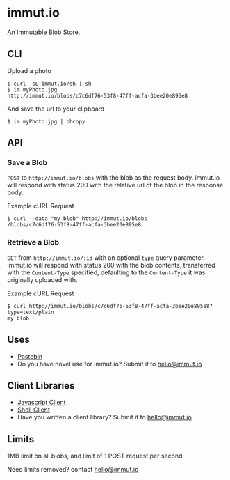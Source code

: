 immut.io
========
An Immutable Blob Store.

CLI
---

Upload a photo

```
$ curl -sL immut.io/sh | sh
$ im myPhoto.jpg
http://immut.io/blobs/c7c6df76-53f8-47ff-acfa-3bee20e895e8
```

And save the url to your clipboard

```
$ im myPhoto.jpg | pbcopy
```

API
---

### Save a Blob

`POST` to `http://immut.io/blobs` with the blob as the request body.
immut.io will respond with status 200 with the relative url of the blob
in the response body.

Example cURL Request

```
$ curl --data "my blob" http://immut.io/blobs
/blobs/c7c6df76-53f8-47ff-acfa-3bee20e895e8
```

### Retrieve a Blob

`GET` from `http://immut.io/:id` with an optional `type` query parameter.
immut.io will respond with status 200 with the blob contents, transferred
with the `Content-Type` specified, defaulting to the `Content-Type` it
was originally uploaded with.

Example cURL Request

```
$ curl http://immut.io/blobs/c7c6df76-53f8-47ff-acfa-3bee20e895e8?type=text/plain
my blob
```


Uses
----
- [Pastebin](http://immut.io/paste)
- Do you have novel use for immut.io? Submit it to hello@immut.io


Client Libraries
----------------

- [Javascript Client](http://github.com/immutio/immutio-js-client)
- [Shell Client](http://github.com/immutio/immutio-sh-client)
- Have you written a client library? Submit it to hello@immut.io



Limits
------

1MB limit on all blobs, and limit of 1 POST request per second.

Need limits removed? contact hello@immut.io
